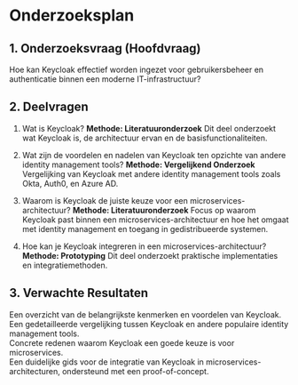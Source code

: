 # Onderzoeksplan

## 1. Onderzoeksvraag (Hoofdvraag)

Hoe kan Keycloak effectief worden ingezet voor gebruikersbeheer en authenticatie binnen een moderne IT-infrastructuur?

## 2. Deelvragen

1. Wat is Keycloak?
**Methode: Literatuuronderzoek**
Dit deel onderzoekt wat Keycloak is, de architectuur ervan en de basisfunctionaliteiten.

2. Wat zijn de voordelen en nadelen van Keycloak ten opzichte van andere identity management tools?
**Methode: Vergelijkend Onderzoek**
Vergelijking van Keycloak met andere identity management tools zoals Okta, Auth0, en Azure AD.

3. Waarom is Keycloak de juiste keuze voor een microservices-architectuur?
**Methode: Literatuuronderzoek**
Focus op waarom Keycloak past binnen een microservices-architectuur en hoe het omgaat met identity management en toegang in gedistribueerde systemen.

4. Hoe kan je Keycloak integreren in een microservices-architectuur?
**Methode: Prototyping**
Dit deel onderzoekt praktische implementaties en integratiemethoden.

## 3. Verwachte Resultaten

Een overzicht van de belangrijkste kenmerken en voordelen van Keycloak.  
Een gedetailleerde vergelijking tussen Keycloak en andere populaire identity management tools.  
Concrete redenen waarom Keycloak een goede keuze is voor microservices.  
Een duidelijke gids voor de integratie van Keycloak in microservices-architecturen, ondersteund met een proof-of-concept.  
